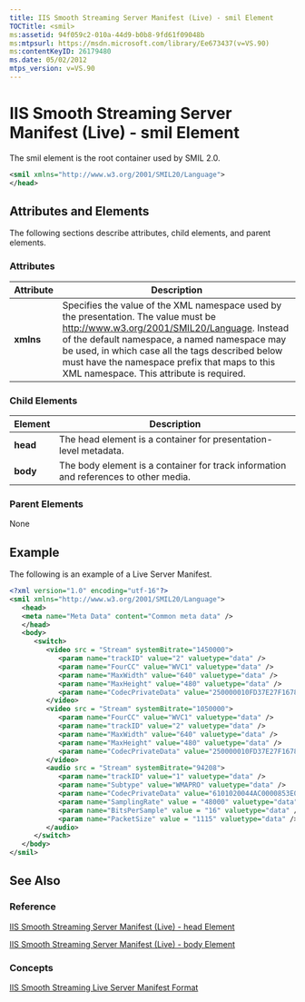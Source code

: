 ```yaml
---
title: IIS Smooth Streaming Server Manifest (Live) - smil Element
TOCTitle: <smil>
ms:assetid: 94f059c2-010a-44d9-b0b8-9fd61f09048b
ms:mtpsurl: https://msdn.microsoft.com/library/Ee673437(v=VS.90)
ms:contentKeyID: 26179480
ms.date: 05/02/2012
mtps_version: v=VS.90
---
```


# IIS Smooth Streaming Server Manifest (Live) - smil Element

The smil element is the root container used by SMIL 2.0.

```xml
<smil xmlns="http://www.w3.org/2001/SMIL20/Language">
</head>
```

## Attributes and Elements

The following sections describe attributes, child elements, and parent elements.

### Attributes

|Attribute|Description|
|--- |--- |
|**xmlns**|Specifies the value of the XML namespace used by the presentation. The value must be <a href="http://www.w3.org/2001/smil20/language">http://www.w3.org/2001/SMIL20/Language</a>. Instead of the default namespace, a named namespace may be used, in which case all the tags described below must have the namespace prefix that maps to this XML namespace. This attribute is required.|

### Child Elements

|Element|Description|
|--- |--- |
|**head**|The head element is a container for presentation-level metadata.|
|**body**|The body element is a container for track information and references to other media.|

### Parent Elements

None

## Example

The following is an example of a Live Server Manifest.

```xml
<?xml version="1.0" encoding="utf-16"?>
<smil xmlns="http://www.w3.org/2001/SMIL20/Language">
   <head>
   <meta name="Meta Data" content="Common meta data" />
   </head>
   <body>
      <switch>
         <video src = "Stream" systemBitrate="1450000">
            <param name="trackID" value="2" valuetype="data" />
            <param name="FourCC" value="WVC1" valuetype="data" />
            <param name="MaxWidth" value="640" valuetype="data" />
            <param name="MaxHeight" value="480" valuetype="data" />
            <param name="CodecPrivateData" value="250000010FD37E27F1678A27F859E80490824C4ADF5DC00000010E5A67F840" valuetype="data" />
         </video>
         <video src = "Stream" systemBitrate="1050000">
            <param name="FourCC" value="WVC1" valuetype="data" />
            <param name="trackID" value="2" valuetype="data" />
            <param name="MaxWidth" value="640" valuetype="data" />
            <param name="MaxHeight" value="480" valuetype="data" />
            <param name="CodecPrivateData" value="250000010FD37E27F1678A27F859E80490824C4ADF5DC00000010E5A67F840" valuetype="data" />
         </video>
         <audio src = "Stream" systemBitrate="94208">
            <param name="trackID" value="1" valuetype="data" />
            <param name="Subtype" value="WMAPRO" valuetype="data" />
            <param name="CodecPrivateData" value="6101020044AC0000853E00009D0B10000A00008800000F0000000000" valuetype="data" />
            <param name="SamplingRate" value = "48000" valuetype="data"/>
            <param name="BitsPerSample" value = "16" valuetype="data" />
            <param name="PacketSize" value = "1115" valuetype="data" />
         </audio>
      </switch>
   </body>
</smil>
```

## See Also

### Reference

[IIS Smooth Streaming Server Manifest (Live) - head Element](iis-smooth-streaming-server-manifest-live-head-element.md)

[IIS Smooth Streaming Server Manifest (Live) - body Element](iis-smooth-streaming-server-manifest-live-body-element.md)

### Concepts

[IIS Smooth Streaming Live Server Manifest Format](iis-smooth-streaming-live-server-manifest-format.md)
